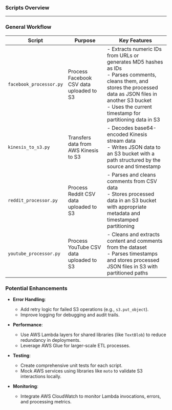### **Scripts Overview**

---

### **General Workflow**

| Script                  | Purpose                                  | Key Features                                                                                                                                                                                                                    |
| ----------------------- | ---------------------------------------- | ------------------------------------------------------------------------------------------------------------------------------------------------------------------------------------------------------------------------------- |
| `facebook_processor.py` | Process Facebook CSV data uploaded to S3 | - Extracts numeric IDs from URLs or generates MD5 hashes as IDs<br>- Parses comments, cleans them, and stores the processed data as JSON files in another S3 bucket<br>- Uses the current timestamp for partitioning data in S3 |
| `kinesis_to_s3.py`      | Transfers data from AWS Kinesis to S3    | - Decodes base64-encoded Kinesis stream data<br>- Writes JSON data to an S3 bucket with a path structured by the source and timestamp                                                                                           |
| `reddit_processor.py`   | Process Reddit CSV data uploaded to S3   | - Parses and cleans comments from CSV data<br>- Stores processed data in an S3 bucket with appropriate metadata and timestamped partitioning                                                                                    |
| `youtube_processor.py`  | Process YouTube CSV data uploaded to S3  | - Cleans and extracts content and comments from the dataset<br>- Parses timestamps and stores processed JSON files in S3 with partitioned paths                                                                                 |

### **Potential Enhancements**

- **Error Handling**:
  - Add retry logic for failed S3 operations (e.g., `s3.put_object`).
  - Improve logging for debugging and audit trails.
- **Performance**:

  - Use AWS Lambda layers for shared libraries (like `TextBlob`) to reduce redundancy in deployments.
  - Leverage AWS Glue for larger-scale ETL processes.

- **Testing**:

  - Create comprehensive unit tests for each script.
  - Mock AWS services using libraries like `moto` to validate S3 interactions locally.

- **Monitoring**:
  - Integrate AWS CloudWatch to monitor Lambda invocations, errors, and processing metrics.
